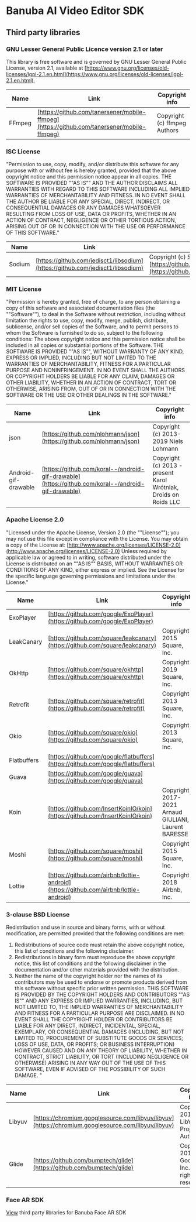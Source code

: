 # Banuba AI Video Editor SDK
## Third party libraries

### **GNU Lesser General Public Licence version 2.1 or later**

This library is free software and is governed by GNU Lesser General Public License, version 2.1, available at [https://www.gnu.org/licenses/old-licenses/lgpl-2.1.en.html](https://www.gnu.org/licenses/old-licenses/lgpl-2.1.en.html).

| Name | Link | Copyright info |
| --- | --- | --- |
| FFmpeg | [https://github.com/tanersener/mobile-ffmpeg](https://github.com/tanersener/mobile-ffmpeg) | Copyright (c) ffmpeg Authors |

### **ISC License**

&quot;Permission to use, copy, modify, and/or distribute this software for any purpose with or without fee is hereby granted, provided that the above copyright notice and this permission notice appear in all copies. THE SOFTWARE IS PROVIDED &quot;&quot;AS IS&quot;&quot; AND THE AUTHOR DISCLAIMS ALL WARRANTIES WITH REGARD TO THIS SOFTWARE INCLUDING ALL IMPLIED WARRANTIES OF MERCHANTABILITY AND FITNESS. IN NO EVENT SHALL THE AUTHOR BE LIABLE FOR ANY SPECIAL, DIRECT, INDIRECT, OR CONSEQUENTIAL DAMAGES OR ANY DAMAGES WHATSOEVER RESULTING FROM LOSS OF USE, DATA OR PROFITS, WHETHER IN AN ACTION OF CONTRACT, NEGLIGENCE OR OTHER TORTIOUS ACTION, ARISING OUT OF OR IN CONNECTION WITH THE USE OR PERFORMANCE OF THIS SOFTWARE.&quot;

| Name | Link | Copyright info |
| --- | --- | --- |
| Sodium | [https://github.com/jedisct1/libsodium](https://github.com/jedisct1/libsodium) | Copyright (c) Sodium authors, [https://github.com/jedisct1/libsodium/blob/master/AUTHORS](https://github.com/jedisct1/libsodium/blob/master/AUTHORS) |

### **MIT License**

&quot;Permission is hereby granted, free of charge, to any person obtaining a copy of this software and associated documentation files (the &quot;&quot;Software&quot;&quot;), to deal in the Software without restriction, including without limitation the rights to use, copy, modify, merge, publish, distribute, sublicense, and/or sell copies of the Software, and to permit persons to whom the Software is furnished to do so, subject to the following conditions: The above copyright notice and this permission notice shall be included in all copies or substantial portions of the Software. THE SOFTWARE IS PROVIDED &quot;&quot;AS IS&quot;&quot;, WITHOUT WARRANTY OF ANY KIND, EXPRESS OR IMPLIED, INCLUDING BUT NOT LIMITED TO THE WARRANTIES OF MERCHANTABILITY, FITNESS FOR A PARTICULAR PURPOSE AND NONINFRINGEMENT. IN NO EVENT SHALL THE AUTHORS OR COPYRIGHT HOLDERS BE LIABLE FOR ANY CLAIM, DAMAGES OR OTHER LIABILITY, WHETHER IN AN ACTION OF CONTRACT, TORT OR OTHERWISE, ARISING FROM, OUT OF OR IN CONNECTION WITH THE SOFTWARE OR THE USE OR OTHER DEALINGS IN THE SOFTWARE.&quot;

| Name | Link | Copyright info |
| --- | --- | --- |
| json | [https://github.com/nlohmann/json](https://github.com/nlohmann/json) | Copyright (c) 2013-2019 Niels Lohmann |
| Android-gif-drawable | [https://github.com/koral--/android-gif-drawable](https://github.com/koral--/android-gif-drawable) | Copyright (c) 2013 - present Karol Wrótniak, Droids on Roids LLC |

### **Apache License 2.0**

&quot;Licensed under the Apache License, Version 2.0 (the &quot;&quot;License&quot;&quot;); you may not use this file except in compliance with the License. You may obtain a copy of the License at: [http://www.apache.org/licenses/LICENSE-2.0](http://www.apache.org/licenses/LICENSE-2.0) Unless required by applicable law or agreed to in writing, software distributed under the License is distributed on an &quot;&quot;AS IS&quot;&quot; BASIS, WITHOUT WARRANTIES OR CONDITIONS OF ANY KIND, either express or implied. See the License for the specific language governing permissions and limitations under the License.&quot;

| Name | Link | Copyright info |
| --- | --- | --- |
| ExoPlayer | [https://github.com/google/ExoPlayer](https://github.com/google/ExoPlayer) |  |
| LeakCanary | [https://github.com/square/leakcanary](https://github.com/square/leakcanary) | Copyright 2015 Square, Inc. |
| OkHttp | [https://github.com/square/okhttp](https://github.com/square/okhttp) | Copyright 2019 Square, Inc. |
| Retrofit | [https://github.com/square/retrofit](https://github.com/square/retrofit) | Copyright 2013 Square, Inc. |
| Okio | [https://github.com/square/okio](https://github.com/square/okio) | Copyright 2013 Square, Inc. |
| Flatbuffers | [https://github.com/google/flatbuffers](https://github.com/google/flatbuffers) |  |
| Guava | [https://github.com/google/guava](https://github.com/google/guava) |  |
| Koin | [https://github.com/InsertKoinIO/koin](https://github.com/InsertKoinIO/koin) | Copyright 2017-2021 Arnaud GIULIANI, Laurent BARESSE |
| Moshi | [https://github.com/square/moshi](https://github.com/square/moshi) | Copyright 2015 Square, Inc. |
| Lottie | [https://github.com/airbnb/lottie-android](https://github.com/airbnb/lottie-android) | Copyright 2018 Airbnb, Inc. |

### **3-clause BSD License**

Redistribution and use in source and binary forms, with or without modification, are permitted provided that the following conditions are met:

1. Redistributions of source code must retain the above copyright notice, this list of conditions and the following disclaimer.
2. Redistributions in binary form must reproduce the above copyright notice, this list of conditions and the following disclaimer in the documentation and/or other materials provided with the distribution.
3. Neither the name of the copyright holder nor the names of its contributors may be used to endorse or promote products derived from this software without specific prior written permission. THIS SOFTWARE IS PROVIDED BY THE COPYRIGHT HOLDERS AND CONTRIBUTORS &quot;&quot;AS IS&quot;&quot; AND ANY EXPRESS OR IMPLIED WARRANTIES, INCLUDING, BUT NOT LIMITED TO, THE IMPLIED WARRANTIES OF MERCHANTABILITY AND FITNESS FOR A PARTICULAR PURPOSE ARE DISCLAIMED. IN NO EVENT SHALL THE COPYRIGHT HOLDER OR CONTRIBUTORS BE LIABLE FOR ANY DIRECT, INDIRECT, INCIDENTAL, SPECIAL, EXEMPLARY, OR CONSEQUENTIAL DAMAGES (INCLUDING, BUT NOT LIMITED TO, PROCUREMENT OF SUBSTITUTE GOODS OR SERVICES; LOSS OF USE, DATA, OR PROFITS; OR BUSINESS INTERRUPTION) HOWEVER CAUSED AND ON ANY THEORY OF LIABILITY, WHETHER IN CONTRACT, STRICT LIABILITY, OR TORT (INCLUDING NEGLIGENCE OR OTHERWISE) ARISING IN ANY WAY OUT OF THE USE OF THIS SOFTWARE, EVEN IF ADVISED OF THE POSSIBILITY OF SUCH DAMAGE. &quot;

| Name | Link | Copyright info |
| --- | --- | --- |
| Libyuv | [https://chromium.googlesource.com/libyuv/libyuv](https://chromium.googlesource.com/libyuv/libyuv) | Copyright 2011 The LibYuv Project Authors |
| Glide | [https://github.com/bumptech/glide](https://github.com/bumptech/glide) | Copyright 2014 Google, Inc. All rights reserved. |

### Face AR SDK

[View](https://docs.banuba.com/face-ar-sdk/overview/3rd_licenses) third party libraries for Banuba Face AR SDK